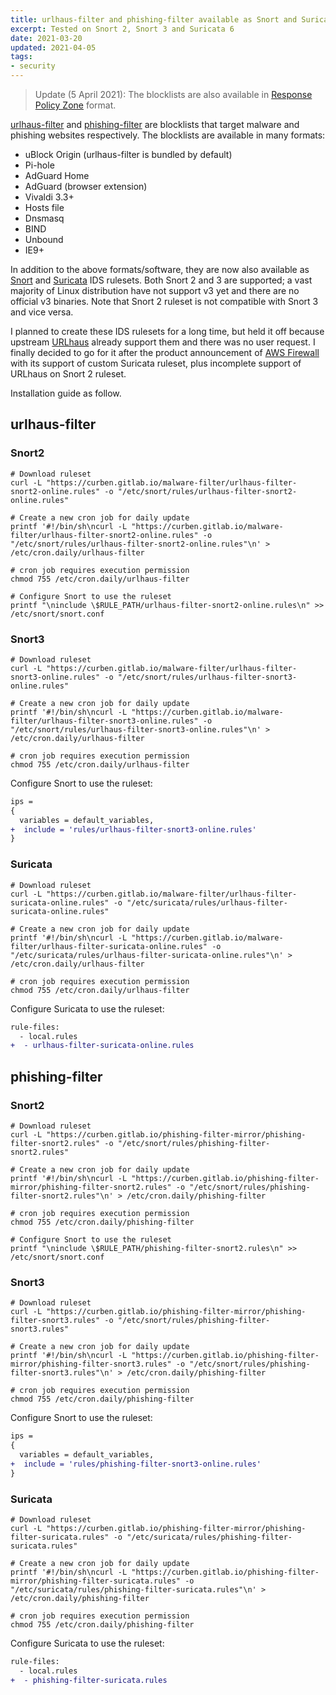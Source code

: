 ```yaml
---
title: urlhaus-filter and phishing-filter available as Snort and Suricata rules
excerpt: Tested on Snort 2, Snort 3 and Suricata 6
date: 2021-03-20
updated: 2021-04-05
tags:
- security
---
```


> Update (5 April 2021): The blocklists are also available in [Response Policy Zone](https://dnsrpz.info/) format.

[urlhaus-filter](https://gitlab.com/curben/urlhaus-filter) and [phishing-filter](https://gitlab.com/curben/phishing-filter) are blocklists that target malware and phishing websites respectively. The blocklists are available in many formats:

- uBlock Origin (urlhaus-filter is bundled by default)
- Pi-hole
- AdGuard Home
- AdGuard (browser extension)
- Vivaldi 3.3+
- Hosts file
- Dnsmasq
- BIND
- Unbound
- IE9+

In addition to the above formats/software, they are now also available as [Snort](https://www.snort.org/) and [Suricata](https://suricata-ids.org/) IDS rulesets. Both Snort 2 and 3 are supported; a vast majority of Linux distribution have not support v3 yet and there are no official v3 binaries. Note that Snort 2 ruleset is not compatible with Snort 3 and vice versa.

I planned to create these IDS rulesets for a long time, but held it off because upstream [URLhaus](https://urlhaus.abuse.ch) already support them and there was no user request. I finally decided to go for it after the product announcement of [AWS Firewall](https://aws.amazon.com/blogs/aws/aws-network-firewall-new-managed-firewall-service-in-vpc/) with its support of custom Suricata ruleset, plus incomplete support of URLhaus on Snort 2 ruleset.

Installation guide as follow.

## urlhaus-filter

### Snort2

```
# Download ruleset
curl -L "https://curben.gitlab.io/malware-filter/urlhaus-filter-snort2-online.rules" -o "/etc/snort/rules/urlhaus-filter-snort2-online.rules"

# Create a new cron job for daily update
printf '#!/bin/sh\ncurl -L "https://curben.gitlab.io/malware-filter/urlhaus-filter-snort2-online.rules" -o "/etc/snort/rules/urlhaus-filter-snort2-online.rules"\n' > /etc/cron.daily/urlhaus-filter

# cron job requires execution permission
chmod 755 /etc/cron.daily/urlhaus-filter

# Configure Snort to use the ruleset
printf "\ninclude \$RULE_PATH/urlhaus-filter-snort2-online.rules\n" >> /etc/snort/snort.conf
```

### Snort3

```
# Download ruleset
curl -L "https://curben.gitlab.io/malware-filter/urlhaus-filter-snort3-online.rules" -o "/etc/snort/rules/urlhaus-filter-snort3-online.rules"

# Create a new cron job for daily update
printf '#!/bin/sh\ncurl -L "https://curben.gitlab.io/malware-filter/urlhaus-filter-snort3-online.rules" -o "/etc/snort/rules/urlhaus-filter-snort3-online.rules"\n' > /etc/cron.daily/urlhaus-filter

# cron job requires execution permission
chmod 755 /etc/cron.daily/urlhaus-filter
```

Configure Snort to use the ruleset:

``` diff /etc/snort/snort.lua
ips =
{
  variables = default_variables,
+  include = 'rules/urlhaus-filter-snort3-online.rules'
}
```

### Suricata

```
# Download ruleset
curl -L "https://curben.gitlab.io/malware-filter/urlhaus-filter-suricata-online.rules" -o "/etc/suricata/rules/urlhaus-filter-suricata-online.rules"

# Create a new cron job for daily update
printf '#!/bin/sh\ncurl -L "https://curben.gitlab.io/malware-filter/urlhaus-filter-suricata-online.rules" -o "/etc/suricata/rules/urlhaus-filter-suricata-online.rules"\n' > /etc/cron.daily/urlhaus-filter

# cron job requires execution permission
chmod 755 /etc/cron.daily/urlhaus-filter
```

Configure Suricata to use the ruleset:

``` diff /etc/suricata/suricata.yaml
rule-files:
  - local.rules
+  - urlhaus-filter-suricata-online.rules
```

## phishing-filter

### Snort2

```
# Download ruleset
curl -L "https://curben.gitlab.io/phishing-filter-mirror/phishing-filter-snort2.rules" -o "/etc/snort/rules/phishing-filter-snort2.rules"

# Create a new cron job for daily update
printf '#!/bin/sh\ncurl -L "https://curben.gitlab.io/phishing-filter-mirror/phishing-filter-snort2.rules" -o "/etc/snort/rules/phishing-filter-snort2.rules"\n' > /etc/cron.daily/phishing-filter

# cron job requires execution permission
chmod 755 /etc/cron.daily/phishing-filter

# Configure Snort to use the ruleset
printf "\ninclude \$RULE_PATH/phishing-filter-snort2.rules\n" >> /etc/snort/snort.conf
```

### Snort3

```
# Download ruleset
curl -L "https://curben.gitlab.io/phishing-filter-mirror/phishing-filter-snort3.rules" -o "/etc/snort/rules/phishing-filter-snort3.rules"

# Create a new cron job for daily update
printf '#!/bin/sh\ncurl -L "https://curben.gitlab.io/phishing-filter-mirror/phishing-filter-snort3.rules" -o "/etc/snort/rules/phishing-filter-snort3.rules"\n' > /etc/cron.daily/phishing-filter

# cron job requires execution permission
chmod 755 /etc/cron.daily/phishing-filter
```

Configure Snort to use the ruleset:

``` diff /etc/snort/snort.lua
ips =
{
  variables = default_variables,
+  include = 'rules/phishing-filter-snort3-online.rules'
}
```

### Suricata

```
# Download ruleset
curl -L "https://curben.gitlab.io/phishing-filter-mirror/phishing-filter-suricata.rules" -o "/etc/suricata/rules/phishing-filter-suricata.rules"

# Create a new cron job for daily update
printf '#!/bin/sh\ncurl -L "https://curben.gitlab.io/phishing-filter-mirror/phishing-filter-suricata.rules" -o "/etc/suricata/rules/phishing-filter-suricata.rules"\n' > /etc/cron.daily/phishing-filter

# cron job requires execution permission
chmod 755 /etc/cron.daily/phishing-filter
```

Configure Suricata to use the ruleset:

``` diff /etc/suricata/suricata.yaml
rule-files:
  - local.rules
+  - phishing-filter-suricata.rules
```